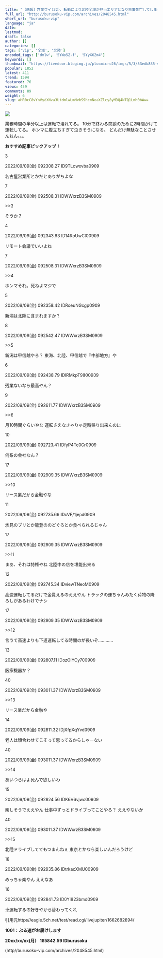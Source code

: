 ```yaml
---
title: "【悲報】営業ワイ(32)、転勤により北陸全域が担当エリアとなり無事死亡してしまうｗｗｗｗ "
full_url: "http://burusoku-vip.com/archives/2048545.html"
short_url: "burusoku-vip"
language: "ja"
date: 
lastmod: 
draft: false
author: []
categories: []
tags: ['vip', '全域', '北陸']
encoded_tags: ['dmlw', '5YWo5Z-f', '5YyX6Zm4']
keywords: []
thumbnail: "https://livedoor.blogimg.jp/plusmicro26/imgs/5/3/53edb835-s.png"
popular: 1852
latest: 411
trend: 1594
featured: 76
views: 459
comments: 89
weight: 6
slug: aHR0cC8vYnVydXNva3UtdmlwLmNvbS9hcmNoaXZlcy8yMDQ4NTQ1Lmh0bWw=
---
```


![](https://livedoor.blogimg.jp/plusmicro26/imgs/5/3/53edb835-s.png)

<div><p>業務時間の半分以上は運転で潰れてる。 10分で終わる商談のために2時間かけて運転してる。 ホンマに腹立ちすぎて泣きそうになる。 どんだけ無駄なことさせんねん。。。</p><p><b>おすすめ記事ピックアップ！</b></p> <p class='g-ad1'> </p> <p class='g-ad2'> </p> <p></p> <p>3 <p> 2022/09/09(金) 092308.27 ID9TLowxvba0909</p></p><p> 名古屋営業所とかだとありがちよな </p> <p>7 <p> 2022/09/09(金) 092508.31 IDWWxrzB3SM0909</p></p><p><p class='anchor'>>>3</p> そうか？ </p> <p>4 <p> 2022/09/09(金) 092343.63 ID14RoUwCI00909</p></p><p> リモート会議でいいよね </p> <p>7 <p> 2022/09/09(金) 092508.31 IDWWxrzB3SM0909</p></p><p><p class='anchor'>>>4</p> ホンマそれ。死ねよマジで</p> <p>5 <p> 2022/09/09(金) 092358.42 IDRceuNGcgp0909</p></p><p> 新潟は北陸に含まれますか？ </p> <p>8 <p> 2022/09/09(金) 092542.47 IDWWxrzB3SM0909</p></p><p> <p class='anchor'>>>5</p> 新潟は甲信越やろ？ 東海、北陸、甲信越で『中部地方』や </p> <p>6 <p> 2022/09/09(金) 092438.79 IDIRMkpT9800909</p></p><p> 残業ないなら最高やん？ </p> <p>9 <p> 2022/09/09(金) 092611.77 IDWWxrzB3SM0909</p></p><p> <p class='anchor'>>>6</p> 月10時間ぐらいやな 運転さえなきゃりゃ定時帰り出来んのに </p> <p>10 <p> 2022/09/09(金) 092723.41 IDfyP4Tc0Cr0909</p></p><p> 何系の会社なん？ </p> <p>17 <p> 2022/09/09(金) 092909.35 IDWWxrzB3SM0909</p></p><p><p class='anchor'>>>10</p> リース業だから金融やな </p> <p>11 <p> 2022/09/09(金) 092735.69 IDcVF/1jepd0909</p></p><p> 氷見のブリとか能登ののどぐろとか食べられるじゃん </p> <p>17 <p> 2022/09/09(金) 092909.35 IDWWxrzB3SM0909</p></p><p><p class='anchor'>>>11</p> まあ、それは特権やね 北陸中の店を堪能出来る </p> <p>12 <p> 2022/09/09(金) 092745.34 IDviewTNeoM0909</p></p><p> 高速運転してるだけで金貰えるのええやん トラックの運ちゃんみたく荷物の降ろしがあるわけでナシ </p> <p>17 <p> 2022/09/09(金) 092909.35 IDWWxrzB3SM0909</p></p><p><p class='anchor'>>>12</p> 言うて高速よりも下道運転してる時間のが長いぞ…………</p> <p>13 <p> 2022/09/09(金) 092807.11 IDozOiYCy700909</p></p><p> 医療機器か？ </p> <p>40 <p> 2022/09/09(金) 093011.37 IDWWxrzB3SM0909</p></p><p><p class='anchor'>>>13</p> リース業だから金融や </p> <p>14 <p> 2022/09/09(金) 092811.32 IDjXfpXqYvd0909</p></p><p> 老人は顔合わせてこそって思ってるからしゃーない </p> <p>40 <p> 2022/09/09(金) 093011.37 IDWWxrzB3SM0909</p></p><p><p class='anchor'>>>14</p> あいつらはよ死んで欲しいわ </p> <p>15 <p> 2022/09/09(金) 092824.56 IDK6V6vjwc00909</p></p><p> 楽しそうでええやん 仕事中ずっとドライブってことやろ？ ええやないか </p> <p>40 <p> 2022/09/09(金) 093011.37 IDWWxrzB3SM0909</p></p><p><p class='anchor'>>>15</p> 北陸ドライブしててもつまんねぇ 東京とかなら楽しいんだろうけど</p> <p>18 <p> 2022/09/09(金) 092935.86 IDtrkacXMU00909</p></p><p> めっちゃ楽やん ええなあ </p> <p>16 <p> 2022/09/09(金) 092841.73 ID0YI823bmd0909</p></p><p> 車運転するの好きやから替わってくれ </p> <p>引用元https//eagle.5ch.net/test/read.cgi/livejupiter/1662682894/</p> <p id='csw_block'></p> <p id='divSP1'> </p> <p><b>1001：ぶる速がお届けします <p> 20xx/xx/xx(月） 165842.59 IDburusoku</p></b></p> <p class='g-ad1'> </p> <p class='g-ad2'> </p> <p id='divSP'> </p> </div>

(http//burusoku-vip.com/archives/2048545.html)

